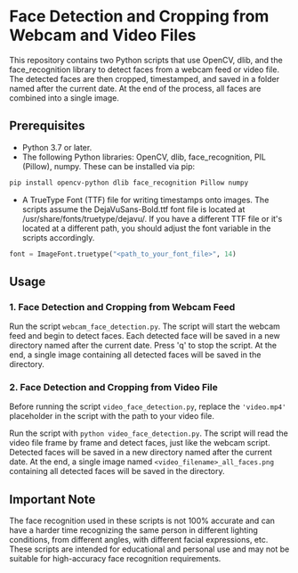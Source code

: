 # Face Detection and Cropping from Webcam and Video Files

This repository contains two Python scripts that use OpenCV, dlib, and the face_recognition library to detect faces from a webcam feed or video file. The detected faces are then cropped, timestamped, and saved in a folder named after the current date. At the end of the process, all faces are combined into a single image.

## Prerequisites

- Python 3.7 or later.
- The following Python libraries: OpenCV, dlib, face_recognition, PIL (Pillow), numpy. These can be installed via pip:

```sh
pip install opencv-python dlib face_recognition Pillow numpy
```

- A TrueType Font (TTF) file for writing timestamps onto images. The scripts assume the DejaVuSans-Bold.ttf font file is located at /usr/share/fonts/truetype/dejavu/. If you have a different TTF file or it's located at a different path, you should adjust the font variable in the scripts accordingly.

```python
font = ImageFont.truetype("<path_to_your_font_file>", 14)
```

## Usage

### 1. Face Detection and Cropping from Webcam Feed

Run the script `webcam_face_detection.py`. The script will start the webcam feed and begin to detect faces. Each detected face will be saved in a new directory named after the current date. Press 'q' to stop the script. At the end, a single image containing all detected faces will be saved in the directory.

### 2. Face Detection and Cropping from Video File

Before running the script `video_face_detection.py`, replace the `'video.mp4'` placeholder in the script with the path to your video file.

Run the script with `python video_face_detection.py`. The script will read the video file frame by frame and detect faces, just like the webcam script. Detected faces will be saved in a new directory named after the current date. At the end, a single image named `<video_filename>_all_faces.png` containing all detected faces will be saved in the directory.

## Important Note

The face recognition used in these scripts is not 100% accurate and can have a harder time recognizing the same person in different lighting conditions, from different angles, with different facial expressions, etc. These scripts are intended for educational and personal use and may not be suitable for high-accuracy face recognition requirements.
